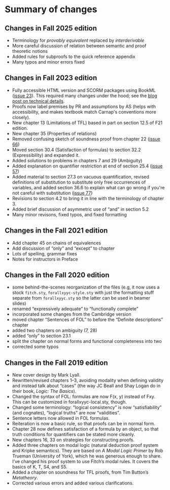 # Summary of changes

## Changes in Fall 2025 edition

- Terminology for _provably equivalent_ replaced by _interderivable_
- More careful discussion of relation between semantic and proof
  theoretic notions
- Added rules for subproofs to the quick reference appendix
- Many typos and minor errors fixed

## Changes in Fall 2023 edition

- Fully accessible HTML version and SCORM packages using BookML
  ([issue 23](https://github.com/rzach/forallx-yyc/issues/23)). This
  required many changes under the hood; see the [blog post on
  technical
  details](https://richardzach.org/2023/07/converting-latex-to-html-technical-notes/).
- Proofs now label premises by
  PR and assumptions by AS (helps with accessibility, and makes
  textbook match Carnap's conventions more closely).
- New chapter 13 (Limitations of TFL) based in part on section 12.5 of
  F21 edition.
- New chapter 35 (Properties of relations)
- Removed confusing sketch of soundness proof from chapter 22 ([issue
  66](https://github.com/rzach/forallx-yyc/issues/66))
- Moved section 30.4 (Satisfaction of formulas) to section 32.2
  (Expressibility) and expanded it.
- Added solutions to problems in chapters 7 and 29 (Ambiguity)
- Added explanation on quantifier restriction at end of section 25.4
  ([issue 57](https://github.com/rzach/forallx-yyc/issues/57))
- Added material to section 27.3 on vacuous quantification, revised
  definitions of substitution to substitute only free occurrences of
  variables, and added section 36.6 to explain what can go wrong if
  you're not careful with substitution ([issue
  77](https://github.com/rzach/forallx-yyc/issues/77))
- Revisions to section 4.2 to bring it in line with the terminology of
  chapter 3.
- Added brief discussion of asymmetric use of “and” in section 5.2
- Many minor revisons, fixed typos, and fixed formatting

## Changes in the Fall 2021 edition

- Add chapter 45 on chains of equivalences
- Add discussion of “only” and “except” to chapter
- Lots of spelling, grammar fixes
- Notes for instructors in Preface

## Changes in the Fall 2020 edition

- some behind-the-scenes reorganization of the files (e.g, it now
  uses a stock `fitch.sty`, `forallxyyc-style.sty` with just the
  formatting stuff separate from `forallxyyc.sty` so the latter can
  be used in beamer slides)
- renamed “expressively adequate” to “functionally complete”
- incorporated some changes from the Cambridge version
- moved chapter “Sentences of FOL” to before the “Definite
  descriptions” chapter
- added two chapters on ambiguity (7, 28)
- added “only” to section 23.1
- split the chapter on normal forms and functional completeness into
  two
- corrected some typos

## Changes in the Fall 2019 edition

-  New cover design by Mark Lyall.
-  Rewritten/revised chapters 1–3, avoiding modality when defining
   validity and instead talk about “cases” (the way JC Beall and Shay
   Logan do in their book, _Logic: The Basics_).
-  Changed the syntax of FOL: formulas are now F(x, y) instead of Fxy.
   This can be customized in forallxyyc-local.sty, though.
-  Changed some terminology: “logical consistency” is now
   “satisfiability” (and cognates), “logical truths” are now
   “validities”.
-  Sentence letters now allowed in FOL formulas.
-  Reiteration is now a basic rule, so that proofs can be in normal
   form.
-  Chapter 28 now defines satisfaction of a formula by an object, so
   that truth conditions for quantifiers can be stated more cleanly.
-  New chapters 16, 33 on strategies for constructing proofs.
-  Added three chapters on modal logic (natural deduction proof system
   and Kripke semantics). They are based on _A Modal Logic Primer_ by
   Rob Trueman (University of York), which he was generous enough to
   share. I’ve changed his proof system to use Fitch’s modal rules. It
   covers the basics of K, T, S4, and S5.
-  Added a chapter on soundness for TFL proofs, from Tim Button’s
   _Metatheory_.
-  Corrected various errors and added various clarifications.